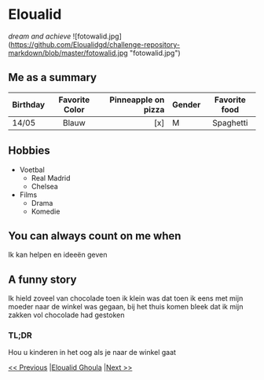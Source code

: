 # Eloualid
*dream and achieve*
![fotowalid.jpg] (https://github.com/Eloualidgd/challenge-repository-markdown/blob/master/fotowalid.jpg "fotowalid.jpg")


## Me as a summary 

| Birthday      | Favorite Color     | Pinneapple on pizza     | Gender      |Favorite food     |
| :------------- | :----------: | -----------: | :------------- | :----------: |
|  14/05        |   Blauw            | [x] | M | Spaghetti |


## Hobbies
 * Voetbal
	* Real Madrid
	* Chelsea
* Films 
	* Drama
	* Komedie
 

## You can always count on me when
 Ik kan helpen en ideeën geven

## A funny story 
 Ik hield zoveel van chocolade toen ik klein was dat toen ik eens met mijn moeder naar de winkel was gegaan, bij het thuis komen bleek dat ik mijn zakken vol chocolade had gestoken

### TL;DR
 Hou u kinderen in het oog als je naar de winkel gaat
 
 
 
 
 
[<< Previous](https://github.com/KevinDom-dev/Challenge-Markdown/blob/master/Kevin%20D%20Markdown.md)
|[Eloualid Ghoula](#)
|[Next >>](https://github.com/Jeroen-Jozef/challenge-repository-Jeroen-Hendrickx/blob/master/README.md)
